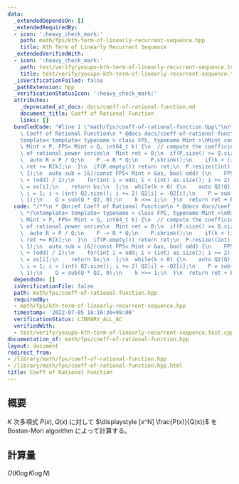 ```yaml
---
data:
  _extendedDependsOn: []
  _extendedRequiredBy:
  - icon: ':heavy_check_mark:'
    path: math/fps/kth-term-of-linearly-recurrent-sequence.hpp
    title: Kth Term of Linearly Recurrent Sequence
  _extendedVerifiedWith:
  - icon: ':heavy_check_mark:'
    path: test/verify/yosupo-kth-term-of-linearly-recurrent-sequence.test.cpp
    title: test/verify/yosupo-kth-term-of-linearly-recurrent-sequence.test.cpp
  _isVerificationFailed: false
  _pathExtension: hpp
  _verificationStatusIcon: ':heavy_check_mark:'
  attributes:
    _deprecated_at_docs: docs/coeff-of-rational-function.md
    document_title: Coeff of Rational Function
    links: []
  bundledCode: "#line 1 \"math/fps/coeff-of-rational-function.hpp\"\n/**\n * @brief\
    \ Coeff of Rational Function\n * @docs docs/coeff-of-rational-function.md\n */\n\
    template< template< typename > class FPS, typename Mint >\nMint coeff_of_rational_function(FPS<\
    \ Mint > P, FPS< Mint > Q, int64_t k) {\n  // compute the coefficient [x^k] P/Q\
    \ of rational power series\n  Mint ret = 0;\n  if(P.size() >= Q.size()) {\n  \
    \  auto R = P / Q;\n    P -= R * Q;\n    P.shrink();\n    if(k < (int) R.size())\
    \ ret += R[k];\n  }\n  if(P.empty()) return ret;\n  P.resize((int) Q.size() -\
    \ 1);\n  auto sub = [&](const FPS< Mint > &as, bool odd) {\n    FPS< Mint > bs((as.size()\
    \ + !odd) / 2);\n    for(int i = odd; i < (int) as.size(); i += 2) bs[i >> 1]\
    \ = as[i];\n    return bs;\n  };\n  while(k > 0) {\n    auto Q2(Q);\n    for(int\
    \ i = 1; i < (int) Q2.size(); i += 2) Q2[i] = -Q2[i];\n    P = sub(P * Q2, k &\
    \ 1);\n    Q = sub(Q * Q2, 0);\n    k >>= 1;\n  }\n  return ret + P[0];\n}\n"
  code: "/**\n * @brief Coeff of Rational Function\n * @docs docs/coeff-of-rational-function.md\n\
    \ */\ntemplate< template< typename > class FPS, typename Mint >\nMint coeff_of_rational_function(FPS<\
    \ Mint > P, FPS< Mint > Q, int64_t k) {\n  // compute the coefficient [x^k] P/Q\
    \ of rational power series\n  Mint ret = 0;\n  if(P.size() >= Q.size()) {\n  \
    \  auto R = P / Q;\n    P -= R * Q;\n    P.shrink();\n    if(k < (int) R.size())\
    \ ret += R[k];\n  }\n  if(P.empty()) return ret;\n  P.resize((int) Q.size() -\
    \ 1);\n  auto sub = [&](const FPS< Mint > &as, bool odd) {\n    FPS< Mint > bs((as.size()\
    \ + !odd) / 2);\n    for(int i = odd; i < (int) as.size(); i += 2) bs[i >> 1]\
    \ = as[i];\n    return bs;\n  };\n  while(k > 0) {\n    auto Q2(Q);\n    for(int\
    \ i = 1; i < (int) Q2.size(); i += 2) Q2[i] = -Q2[i];\n    P = sub(P * Q2, k &\
    \ 1);\n    Q = sub(Q * Q2, 0);\n    k >>= 1;\n  }\n  return ret + P[0];\n}\n"
  dependsOn: []
  isVerificationFile: false
  path: math/fps/coeff-of-rational-function.hpp
  requiredBy:
  - math/fps/kth-term-of-linearly-recurrent-sequence.hpp
  timestamp: '2022-07-05 18:16:30+09:00'
  verificationStatus: LIBRARY_ALL_AC
  verifiedWith:
  - test/verify/yosupo-kth-term-of-linearly-recurrent-sequence.test.cpp
documentation_of: math/fps/coeff-of-rational-function.hpp
layout: document
redirect_from:
- /library/math/fps/coeff-of-rational-function.hpp
- /library/math/fps/coeff-of-rational-function.hpp.html
title: Coeff of Rational Function
---
```

## 概要

$K$ 次多項式 $P(x), Q(x)$ に対して $\displaystyle [x^N] \frac{P(x)}{Q(x)}$ を Bostan-Mori algorithm によって計算する。

## 計算量

$O(K \log K \log N)$
